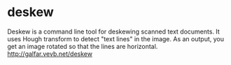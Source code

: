 # deskew

Deskew is a command line tool for deskewing scanned text documents. It uses Hough transform to detect "text lines" in the image. As an output, you get an image rotated so that the lines are horizontal. http://galfar.vevb.net/deskew 
